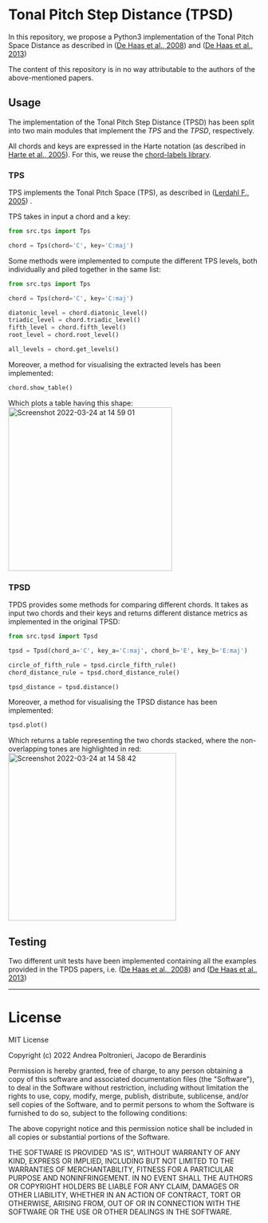 # Tonal Pitch Step Distance (TPSD)

In this repository, we propose a Python3 implementation of the Tonal Pitch Space Distance as described
in ([De Haas et al., 2008](https://ismir2008.ismir.net/papers/ISMIR2008_252.pdf))
and ([De Haas et al., 2013](https://link.springer.com/article/10.1007/s13735-013-0036-6))

The content of this repository is in no way attributable to the authors of the above-mentioned papers.

## Usage

The implementation of the Tonal Pitch Step Distance (TPSD) has been split into two main modules that implement the *TPS*
and the *TPSD*, respectively.

All chords and keys are expressed in the Harte notation (as described
in [Harte et al., 2005](https://ismir2005.ismir.net/proceedings/1080.pdf)). For this, we reuse
the [chord-labels library](https://github.com/bzamecnik/chord-labels).

### TPS

TPS implements the Tonal Pitch Space (TPS), as described
in ([Lerdahl F., 2005](https://oxford.universitypressscholarship.com/view/10.1093/acprof:oso/9780195178296.001.0001/acprof-9780195178296))
.

TPS takes in input a chord and a key:

```python
from src.tps import Tps

chord = Tps(chord='C', key='C:maj')
```

Some methods were implemented to compute the different TPS levels, both individually and piled together in the same
list:

```python
from src.tps import Tps

chord = Tps(chord='C', key='C:maj')

diatonic_level = chord.diatonic_level()
triadic_level = chord.triadic_level()
fifth_level = chord.fifth_level()
root_level = chord.root_level()

all_levels = chord.get_levels()
```

Moreover, a method for visualising the extracted levels has been implemented:

```python
chord.show_table()
```

Which plots a table having this shape:
<img width="328" alt="Screenshot 2022-03-24 at 14 59 01" src="https://user-images.githubusercontent.com/44606182/159932696-c7b6c078-a3e1-4b9b-928c-8ff8f3df9e9c.png">


### TPSD

TPDS provides some methods for comparing different chords. It takes as input two chords and their keys and returns
different distance metrics as implemented in the original TPSD:

```python
from src.tpsd import Tpsd

tpsd = Tpsd(chord_a='C', key_a='C:maj', chord_b='E', key_b='E:maj')

circle_of_fifth_rule = tpsd.circle_fifth_rule()
chord_distance_rule = tpsd.chord_distance_rule()

tpsd_distance = tpsd.distance()
```

Moreover, a method for visualising the TPSD distance has been implemented:

```python
tpsd.plot()
```

Which returns a table representing the two chords stacked, where the non-overlapping tones are highlighted in red:
<img width="336" alt="Screenshot 2022-03-24 at 14 58 42" src="https://user-images.githubusercontent.com/44606182/159932610-fd22a54a-752b-4076-b2d4-028349553ad3.png">


## Testing

Two different unit tests have been implemented containing all the examples provided in the TPDS papers,
i.e. ([De Haas et al., 2008](https://ismir2008.ismir.net/papers/ISMIR2008_252.pdf))
and ([De Haas et al., 2013](https://link.springer.com/article/10.1007/s13735-013-0036-6))

---

# License

MIT License

Copyright (c) 2022 Andrea Poltronieri, Jacopo de Berardinis

Permission is hereby granted, free of charge, to any person obtaining a copy of this software and associated
documentation files (the "Software"), to deal in the Software without restriction, including without limitation the
rights to use, copy, modify, merge, publish, distribute, sublicense, and/or sell copies of the Software, and to permit
persons to whom the Software is furnished to do so, subject to the following conditions:

The above copyright notice and this permission notice shall be included in all copies or substantial portions of the
Software.

THE SOFTWARE IS PROVIDED "AS IS", WITHOUT WARRANTY OF ANY KIND, EXPRESS OR IMPLIED, INCLUDING BUT NOT LIMITED TO THE
WARRANTIES OF MERCHANTABILITY, FITNESS FOR A PARTICULAR PURPOSE AND NONINFRINGEMENT. IN NO EVENT SHALL THE AUTHORS OR
COPYRIGHT HOLDERS BE LIABLE FOR ANY CLAIM, DAMAGES OR OTHER LIABILITY, WHETHER IN AN ACTION OF CONTRACT, TORT OR
OTHERWISE, ARISING FROM, OUT OF OR IN CONNECTION WITH THE SOFTWARE OR THE USE OR OTHER DEALINGS IN THE SOFTWARE.
